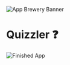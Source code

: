 ![App Brewery Banner](https://github.com/londonappbrewery/Images/blob/master/AppBreweryBanner.png)


# Quizzler ❓


![Finished App](https://github.com/londonappbrewery/Images/blob/master/quizzler-demo.gif)
